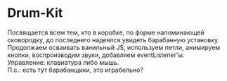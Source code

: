 # Drum-Kit
Посвящается всем тем, кто в коробке, по форме напоминающей сковородку, до последнего надеялся увидеть барабанную установку.<br>
Продолжаем осваивать ванильный JS, используем петли, анимируем кнопки, воспроизводим звуки, добавляем eventListener'ы.<br>
Управление: клавиатура либо мышь.<br>
П.с.: есть тут барабанщики, это играбельно?
